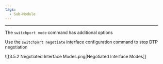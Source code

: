 ```yaml
---
tags:
  - Sub-Module
---
```


---
The `switchport mode` command has additional options

Use the `switchport negotiate` interface configuration command to stop DTP negotiation

![[3.5.2 Negotiated Interface Modes.png|Negotiated Interface Modes]]